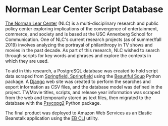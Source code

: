 # Norman Lear Center Script Database

[The Norman Lear Center](https://learcenter.org/) (NLC) is a multi-disciplinary research and public policy center exploring implications of the convergence of entertainment, commerce, and society and is based at the USC Annenberg School for Communication. One of NLC's current research projects (as of summer/fall 2019) involves analyzing the portrayal of philanthropy in TV shows and movies in the past decade. As part of this research, NLC wished to search through scripts for key words and phrases and explore the contexts in which they are used.

To aid in this research, a PostgreSQL database was created to hold script data scraped from [Springfield, Springfield](https://www.springfieldspringfield.co.uk/) using the [Beautiful Soup](https://www.crummy.com/software/BeautifulSoup/) Python package. A [Django](https://www.djangoproject.com/) web site was created to perform the searches and export information as CSV files, and the database model was defined in the project. TV/Movie titles, scripts, and release year information was scraped from the web and temporarily stored as text files, then migrated to the database with the [Psycopg2](http://initd.org/psycopg/) Python package.

The final product was deployed to Amazon Web Services as an Elastic Beanstalk application using the [EB CLI](https://docs.aws.amazon.com/elasticbeanstalk/latest/dg/eb-cli3.html) utility.
